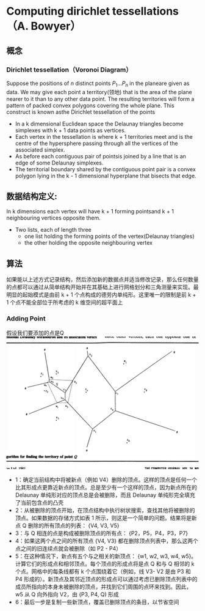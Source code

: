 
# Computing dirichlet tessellations （A. Bowyer）

## 概念

### Dirichlet tessellation（Voronoi Diagram）
Suppose the positions of $n$ distinct points $P_1 ... P_n$ in the planeare given as data. We may give each point a territory(领地) that is the area of the plane nearer to it than to any other data point. The resulting territories will form a pattern of packed convex polygons covering the whole plane. This construct is known asthe Dirichlet tessellation of the points

* In a k dimensional Euclidean space the Delaunay triangles become simplexes with k + 1 data points as vertices. 
* Each vertex in the tessellation is where k + 1 territories meet and is the centre of the hypersphere passing through all the vertices of the associated simplex. 
* As before each contiguous pair of pointsis joined by a line that is an edge of some Delaunay simplexes.
* The territorial boundary shared by the contiguous point pair is a convex polygon lying in the k - 1 dimensional hyperplane that bisects that edge.

## 数据结构定义:
In k dimensions each vertex will have k + 1 forming pointsand k + 1 neighbouring vertices opposite them.
* Two lists, each of length three
    * one list holding the forming points of the vertex(Delaunay triangles)
    * the other holding the opposite neighbouring vertex

## 算法
如果能以上述方式记录结构，然后添加新的数据点并适当修改记录，那么任何数量的点都可以通过从简单结构开始并在其基础上进行网格划分和三角测量来实现。最明显的起始模式是由前 k + 1 个点构成的德劳内单纯形。这里唯一的限制是前 k + 1 个点不能全部位于所考虑的 k 维空间的超平面上
### Adding Point
假设我们要添加的点是Q
![Alt text](image/Bowyer.png)
* 1：确定当前结构中将被新点（例如 V4）删除的顶点。这样的顶点是任何一个比其形成点更靠近新点的顶点。总是至少有一个这样的顶点，因为新点所在的 Delaunay 单纯形对应的顶点总是会被删除，而且 Delaunay 单纯形完全填充了当前包含点的凸壳
* 2：从被删除的顶点开始，在顶点结构中执行树状搜索，查找其他将被删除的顶点。如果数据的存储方式如表 1 所示，则这是一个简单的问题。结果将是新点 Q 删除的所有顶点的列表： {V4, V3, V5}
* 3：与 Q 相连的点是构成被删除顶点的所有点： {P2，P5，P4，P3，P7}
* 4：如果这两个点之间的所有顶点 {V4, V3} 都在删除顶点列表中，那么这两个点之间的旧连续点就会被删除（如 P2 - P4）
* 5：在这种情况下，新点有五个与之相关的新顶点： {w1, w2, w3, w4, w5}。计算它们的形成点和相邻顶点。每个顶点的形成点将是点 Q 和与 Q 相邻的 k 个点。网格中的每条线都有 k 个点围绕着它（例如，线 V3- V2 是由 P3 和 P4 形成的）。新顶点及其邻近顶点的形成点可以通过考虑已删除顶点列表中的成员所指向的本身未被删除的顶点，并找到它们周围的点环来找到。因此，w5 从 Q 向外指向 V2，由 {P3, P4, Q) 形成
* 6：最后一步是复制一些新顶点，覆盖已删除顶点的条目，以节省空间